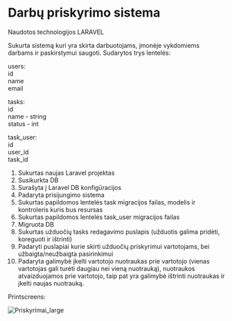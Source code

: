 # Darbų priskyrimo sistema

Naudotos technologijos LARAVEL

Sukurta sistemą kuri yra skirta darbuotojams, įmonėje vykdomiems darbams ir paskirstymui saugoti.
Sudarytos trys lentelės:  

users:  
id  
name  
email  

tasks:  
id       
name - string  
status - int  

task_user:  
id  
user_id  
task_id  

1. Sukurtas naujas Laravel projektas
2. Susikurkta DB
3. Surašyta į Laravel DB konfigūracijos
4. Padaryta prisijungimo sistema
5. Sukurtas papildomos lentelės task migracijos failas, modelis ir kontroleris kuris bus resursas
6. Sukurtas papildomos lentelės task_user migracijos failas
7. Migruota DB
8. Sukurtas užduočių tasks redagavimo puslapis (užduotis galima pridėti, koreguoti ir ištrinti)
9. Padaryti puslapiai kurie skirti užduočių priskyrimui vartotojams, bei užbaigta/neužbaigta pasirinkimui
10. Padaryta galimybė įkelti vartotojo nuotraukas prie vartotojo (vienas vartotojas gali turėti daugiau nei vieną nuotrauką), nuotraukos atvaizduojamos prie vartotojo, taip pat yra galimybė ištrinti nuotraukas ir įkelti naujas nuotrauką.

Printscreens:

![Priskyrimai_large](https://user-images.githubusercontent.com/117721797/224480320-59f4aafd-b88c-443c-9530-6dd8674924df.png)



